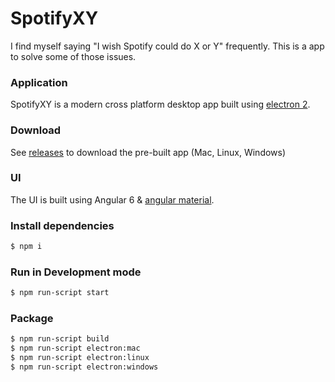 # SpotifyXY

I find myself saying "I wish Spotify could do X or Y" frequently. This is a app to solve some of those issues.

### Application
SpotifyXY is a modern cross platform desktop app built using [electron 2](https://github.com/electron/electron).

### Download
See [releases](https://github.com/schulzetenberg/SpotifyXY/releases) to download the pre-built app (Mac, Linux, Windows)

### UI
The UI is built using Angular 6 & [angular material](https://github.com/angular/material2).

### Install dependencies
```sh
$ npm i
```
### Run in Development mode
```sh
$ npm run-script start
```
### Package
```sh
$ npm run-script build
$ npm run-script electron:mac
$ npm run-script electron:linux
$ npm run-script electron:windows
```
